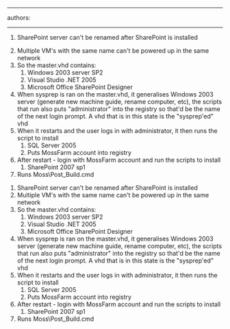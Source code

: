 

---
authors:

---




<span class='intro'> <ol><span><li>SharePoint server can't be renamed after SharePoint is installed 
</li>
<li>Multiple VM's with the same name can't be powered up in the same network 
</li>
<li>So the master.vhd contains&#58; 
<ol><li>Windows 2003 server SP2 
</li>
<li>Visual Studio .NET 2005 
</li>
<li>Microsoft Office SharePoint Designer </li></ol>
</li>
<li>When sysprep is ran on the master.vhd, it generalises Windows 
2003 server (generate new machine guide, rename computer, etc), the 
scripts that run also puts &quot;administrator&quot; into the registry so that'd 
be the name of the next login prompt. A vhd that is in this state is the
 &quot;sysprep'ed&quot; vhd 
</li>
<li>When it restarts and the user logs in with administrator, it then runs the script to install 
<ol><li>SQL Server 2005 
</li>
<li>Puts MossFarm account into registry </li></ol>
</li>
<li>After restart - login with MossFarm account and run the scripts to install 
<ol><li>SharePoint 2007 sp1 </li></ol>
</li>
<li>Runs Moss\Post_Build.cmd<span style="display&#58;inline-block;"></span></li></span></ol> </span>

<ol>
<li>SharePoint server can't be renamed after SharePoint is installed 
<li>Multiple VM's with the same name can't be powered up in the same network 
<li>So the master.vhd contains&#58; 
<ol>
<li>Windows 2003 server SP2 
<li>Visual Studio .NET 2005 
<li>Microsoft Office SharePoint Designer </li></ol>
<li>When sysprep is ran on the master.vhd, it generalises Windows 2003 server (generate new machine guide, rename computer, etc), the scripts that run also puts &quot;administrator&quot; into the registry so that'd be the name of the next login prompt. A vhd that is in this state is the &quot;sysprep'ed&quot; vhd 
<li>When it restarts and the user logs in with administrator, it then runs the script to install 
<ol>
<li>SQL Server 2005 
<li>Puts MossFarm account into registry </li></ol>
<li>After restart - login with MossFarm account and run the scripts to install 
<ol>
<li>SharePoint 2007 sp1 </li></ol>
<li>Runs Moss\Post_Build.cmd</li></ol>


